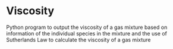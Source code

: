 # Viscosity

Python program to output the viscosity of a gas mixture based on information of the individual species in the mixture and the use of Sutherlands Law to calculate the viscosity of a gas mixture
